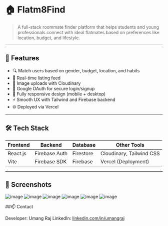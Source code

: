 # 🏠 Flatm8Find

> A full-stack roommate finder platform that helps students and young professionals connect with ideal flatmates based on preferences like location, budget, and lifestyle.

---

## 🚀 Features

- 🔍 Match users based on gender, budget, location, and habits
- 💬 Real-time listing feed
- 📸 Image uploads with Cloudinary
- 🔐 Google OAuth for secure login/signup
- 📱 Fully responsive design (mobile + desktop)
- ⚡ Smooth UX with Tailwind and Firebase backend
- 🌐 Deployed via Vercel

---

## 🛠️ Tech Stack

| Frontend   | Backend       | Database  | Other Tools            |
|------------|---------------|-----------|-------------------------|
| React.js   | Firebase Auth | Firestore | Cloudinary, Tailwind CSS |
| Vite       | Firebase SDK  | Firebase  | Vercel (Deployment)     |

---

## 📸 Screenshots
![image](https://github.com/user-attachments/assets/d5009f38-bed0-432a-9437-8c4bf2eb6118)
![image](https://github.com/user-attachments/assets/56c57d33-0e2d-4955-a060-b3e88ea4e31f)
![image](https://github.com/user-attachments/assets/d76b153b-8b49-4294-a59a-abe7d0c8d42b)
![image](https://github.com/user-attachments/assets/f5fb5ced-4718-44a7-a904-654b7a6b264a)
![image](https://github.com/user-attachments/assets/c7650b90-0b87-41cd-89d3-637e2462b9cd)
![image](https://github.com/user-attachments/assets/c552aaeb-641e-4f5e-97d0-a4408f283cfe)


##📫 Contact

Developer: Umang Raj
LinkedIn: [linkedin.com/in/umangraj](https://www.linkedin.com/in/umang-raj-263013250/)
